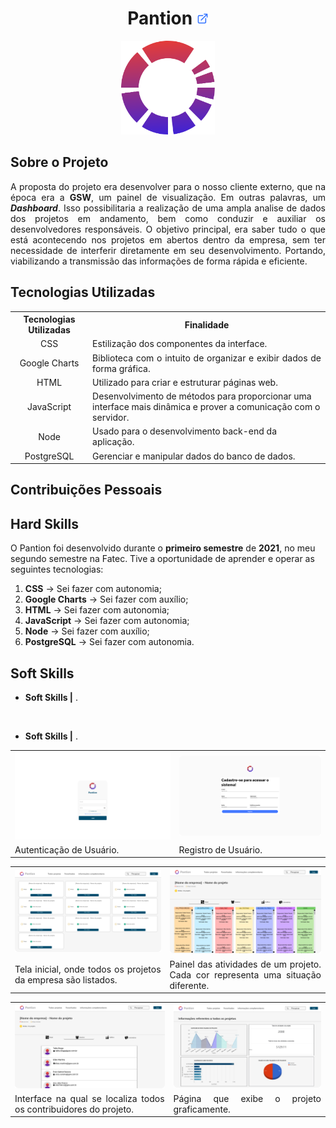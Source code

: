 <h1 align="center"><b>Pantion <a href="https://github.com/ThomasPalma1/FatecAPI-02"><img src="/docs/external-link.png"  width="19" height="19"></a>
</h1></b>

<p align="center"> 
   <img src="/docs/circle.svg" width="150" height="150">
</p>

## **Sobre o Projeto**

<p align="justify">A proposta do projeto era desenvolver para o nosso cliente externo, que na época era a <b>GSW</b>, um painel de visualização. Em outras palavras, um <i><b>Dashboard</b></i>. Isso possibilitaria a realização de uma ampla analise de dados dos projetos em andamento, bem como conduzir e auxiliar os desenvolvedores responsáveis. O objetivo principal, era saber tudo o que está acontecendo nos projetos em abertos dentro da empresa, sem ter necessidade de interferir diretamente em seu desenvolvimento. Portando, viabilizando a transmissão das informações de forma rápida e eficiente.</p>

## **Tecnologias Utilizadas**

<table>
    <tr>
        <th>Tecnologias Utilizadas</th>
        <th>Finalidade</th>
    </tr>
    <tr>
        <td align="center">CSS</td>
        <td align="justify">Estilização dos componentes da interface.</td>
    </tr>
    <tr>
        <td align="center">Google Charts</td>
        <td align="justify">Biblioteca com o intuito de organizar e exibir dados de forma gráfica.</td>
    </tr>
    <tr>
        <td align="center">HTML</td>
        <td align="left">Utilizado para criar e estruturar páginas web.</td>
    </tr>
    <tr>
        <td align="center">JavaScript</td>
        <td align="left">Desenvolvimento de métodos para proporcionar uma interface mais dinâmica e prover a comunicação com o servidor.</td>
    </tr>
    <tr>
        <td align="center">Node</td>
        <td align="left">Usado para o desenvolvimento back-end da aplicação.</td>
    </tr>
    <tr>
        <td align="center">PostgreSQL</td>
        <td align="left">Gerenciar e manipular dados do banco de dados.</td>

</table>

## **Contribuições Pessoais**

<p align="justify"></p>

## **Hard Skills**

O Pantion foi desenvolvido durante o **primeiro semestre** de **2021**, no meu segundo semestre na Fatec. Tive a oportunidade de aprender e operar as seguintes tecnologias:

  1.  **CSS** &#8594; Sei fazer com autonomia;
  2.  **Google Charts** &#8594; Sei fazer com auxílio;
  3.  **HTML** &#8594; Sei fazer com autonomia;
  4.  **JavaScript** &#8594; Sei fazer com autonomia;
  5.  **Node** &#8594; Sei fazer com auxílio;
  6.  **PostgreSQL** &#8594; Sei fazer com autonomia.

## **Soft Skills**

* **Soft Skills |** .

<br>

* **Soft Skills |** .


<table>
   <tr>
      <td><img src="/docs/FatecAPI-02/login_screen.png" width="550" /></td>
      <td><img src="/docs/FatecAPI-02/register_screen.png" width="550" /></td>
   </tr>
   <tr>
      <td align="justify">Autenticação de Usuário.</td>
      <td align="justify">Registro de Usuário.</td>
   </tr>
</table>
<table>
   <tr>
      <td><img src="/docs/FatecAPI-02/home_screen.png" width="550"/></td>
      <td><img src="/docs/FatecAPI-02/project_screen.png" width="550" /></td>
   </tr>
   <tr>
      <td align="justify">Tela inicial, onde todos os projetos da empresa são listados.</td>
      <td align="justify">Painel das atividades de um projeto. Cada cor representa uma situação diferente.</td>
   </tr>
</table>
<table>
   <tr>
      <td><img src="/docs/FatecAPI-02/project-user_screen.png" width="550" /></td>
      <td><img src="/docs/FatecAPI-02/chart-about-project-activities_screen.png" width="550" /></td>
   </tr>
   <tr>
      <td align="justify">Interface na qual se localiza todos os contribuidores do projeto.</td>
      <td align="justify">Página que exibe o projeto graficamente.</td>
      
      
   </tr>
</table>
